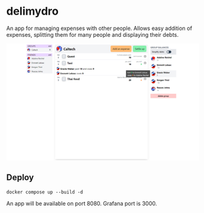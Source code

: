 # delimydro

An app for managing expenses with other people. Allows easy addition of expenses, splitting them for many people and displaying their debts.

![preview](./screenshots/preview.png)

## Deploy

```
docker compose up --build -d
```
An app will be available on port 8080. Grafana port is 3000.

